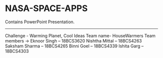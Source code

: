 # NASA-SPACE-APPS
Contains PowerPoint Presentation.
**************************
Challenge - Warming Planet, Cool Ideas
Team name- HouseWarmers
Team members ->
Eknoor Singh –        18BCS3620
Nishtha Mittal –      18BCS4263
Saksham Sharma –      18BCS4265
Binni Goel –          18BCS4339
Ishita Garg   –       18BCS4303

